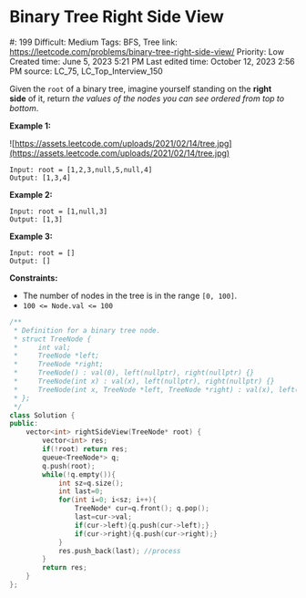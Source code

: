 # Binary Tree Right Side View

#: 199
Difficult: Medium
Tags: BFS, Tree
link: https://leetcode.com/problems/binary-tree-right-side-view/
Priority: Low
Created time: June 5, 2023 5:21 PM
Last edited time: October 12, 2023 2:56 PM
source: LC_75, LC_Top_Interview_150

Given the `root` of a binary tree, imagine yourself standing on the **right side** of it, return *the values of the nodes you can see ordered from top to bottom*.

**Example 1:**

![https://assets.leetcode.com/uploads/2021/02/14/tree.jpg](https://assets.leetcode.com/uploads/2021/02/14/tree.jpg)

```
Input: root = [1,2,3,null,5,null,4]
Output: [1,3,4]

```

**Example 2:**

```
Input: root = [1,null,3]
Output: [1,3]

```

**Example 3:**

```
Input: root = []
Output: []

```

**Constraints:**

- The number of nodes in the tree is in the range `[0, 100]`.
- `100 <= Node.val <= 100`

```cpp
/**
 * Definition for a binary tree node.
 * struct TreeNode {
 *     int val;
 *     TreeNode *left;
 *     TreeNode *right;
 *     TreeNode() : val(0), left(nullptr), right(nullptr) {}
 *     TreeNode(int x) : val(x), left(nullptr), right(nullptr) {}
 *     TreeNode(int x, TreeNode *left, TreeNode *right) : val(x), left(left), right(right) {}
 * };
 */
class Solution {
public:
    vector<int> rightSideView(TreeNode* root) {
        vector<int> res;
        if(!root) return res;
        queue<TreeNode*> q;
        q.push(root);
        while(!q.empty()){
            int sz=q.size();
            int last=0;
            for(int i=0; i<sz; i++){
                TreeNode* cur=q.front(); q.pop();
                last=cur->val;
                if(cur->left){q.push(cur->left);}
                if(cur->right){q.push(cur->right);}
            }
            res.push_back(last); //process
        }
        return res;
    }
};
```